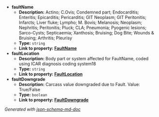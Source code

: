  - <b id="#/properties/faultName">faultName</b>
	 - **Description:** Actino; C.Ovis; Condemned part; Endocarditis; Enteritis; Epicarditis; Pericarditis; GIT Neoplasm; GIT Peritonitis; Infarcts; Liver fluke; Lympho; M. Bovis; Melanosis; Neoplasm; Nephritis; Peritonitis; Pluck; CLA; Pneumonia; Pyogenic lesions; Sarco-Cysts; Septicaemia; Xanthosis; Bruising; Dog Bite; Wounds & Bruising; Arthritis; Pleurisy
	 - **Type:** `string`
	 - <b id="faultnamefaultname">Link to property: [FaultName](#FaultName)</b>
 - <b id="#/properties/faultLocation">faultLocation</b>
	 - **Description:** Body part or system affected for FaultName, coded using ICAR diagnosis coding system18 
	 - **Type:** `string`
	 - <b id="faultlocationfaultlocation">Link to property: [FaultLocation](#FaultLocation)</b>
 - <b id="#/properties/faultDowngrade">faultDowngrade</b>
	 - **Description:** Carcass value downgraded due to Fault. Value: True/False
	 - **Type:** `boolean`
	 - <b id="faultdowngradefaultdowngrade">Link to property: [FaultDowngrade](#FaultDowngrade)</b>

_Generated with [json-schema-md-doc](https://brianwendt.github.io/json-schema-md-doc/)_